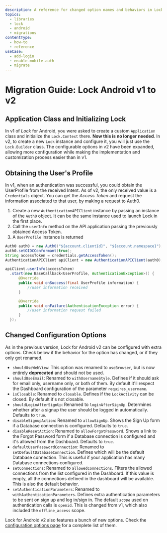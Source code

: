 ```yaml
---
description: A reference for changed option names and behaviors in Lock for Android v2
topics:
  - libraries
  - lock
  - android
  - migrations
contentType:
  - how-to
  - reference
useCase:
  - add-login
  - enable-mobile-auth
  - migrate
---
```

# Migration Guide: Lock Android v1 to v2

## Application Class and Initializing Lock

In v1 of <dfn data-key="lock">Lock</dfn> for Android, you were asked to create a custom `Application` class and initialize the `Lock.Context` there. **Now this is no longer needed**. In v2, to create a new `Lock` instance and configure it, you will just use the `Lock.Builder` class. The configurable options in v2 have been expanded, allowing more configuration while making the implementation and customization process easier than in v1.

## Obtaining the User's Profile

In v1, when an authentication was successful, you could obtain the UserProfile from the received Intent. As of v2, the only received value is a `Credentials` object. You can get the <dfn data-key="access-token">Access Token</dfn> and request the information associated to that user, by making a request to Auth0.

1. Create a new `AuthenticationAPIClient` instance by passing an instance of the `Auth0` object. It can be the same instance used to launch Lock in the first place.
1. Call the `userInfo` method on the API application passing the previously obtained Access Token.
1. A `UserProfile` instance is returned

```java
Auth0 auth0 = new Auth0("${account.clientId}", "${account.namespace}");
auth0.setOIDCConformant(true);
String accessToken = credentials.getAccessToken();
AuthenticationAPIClient apiClient = new AuthenticationAPIClient(auth0);

apiClient.userInfo(accessToken)
  .start(new BaseCallback<UserProfile, AuthenticationException>() {
      @Override
      public void onSuccess(final UserProfile information) {
          //user information received
      }

      @Override
      public void onFailure(AuthenticationException error) {
          //user information request failed
      }
  });
```

## Changed Configuration Options

As in the previous version, Lock for Android v2 can be configured with extra options. Check below if the behavior for the option has changed, or if they only got renamed.

* `shouldUseWebView`: This option was renamed to `useBrowser`, but is now entirely **deprecated** and should not be used.
* `shouldUseEmail`: Renamed to `withUsernameStyle`. Defines if it should ask for email only, username only, or both of them. By default it'll respect the Dashboard configuration of the parameter `requires_username`.
* `isClosable`: Renamed to `closable`. Defines if the `LockActivity` can be closed. By default it's not closable.
* `shouldLoginAfterSignUp`: Renamed to `loginAfterSignUp`. Determines whether after a signup the user should be logged in automatically. Defaults to `true`.
* `disableSignupAction`: Renamed to `allowSignUp`. Shows the Sign Up form if a Database connection is configured. Defaults to `true`.
* `disableResetAction`: Renamed to `allowForgotPassword`. Shows a link to the Forgot Password form if a Database connection is configured and it's allowed from the Dashboard. Defaults to `true`.
* `defaultUserPasswordConnection`: Renamed to `setDefaultDatabaseConnection`. Defines which will be the default Database connection. This is useful if your application has many Database connections configured.
* `setConnections`: Renamed to `allowedConnections`. Filters the allowed connections from the list configured in the Dashboard. If this value is empty, all the connections defined in the dashboard will be available. This is also the default behavior.
* `setAuthenticationParameters`: Renamed to `withAuthenticationParameters`. Defines extra authentication parameters to be sent on sign up and log in/sign in. The default <dfn data-key="scope">`scope`</dfn> used on authentication calls is `openid`. This is changed from v1, which also included the `offline_access` scope.

Lock for Android v2 also features a bunch of new options. Check the [configuration options page](/libraries/lock-android/configuration) for a complete list of them.
